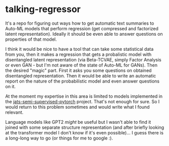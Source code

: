 # talking-regressor

It's a repo for figuring out ways how to get automatic text summaries to Auto-ML models that perform regression (get compressed and factorized latent representation). Ideally it should be even able to answer questions on properties of that model.

I think it would be nice to have a tool that can take some statistical data from you, then it makes a regression that gets a probalistic model with disentangled latent representation (via Beta-TCVAE, simply Factor Analysis or even GAN - but I'm not aware of the state of Auto-ML for GANs). Then the desired "magic" part. First it asks you some questions on obtained disentangled representation. Then it would be able to write an automatic report on the nature of the probabilistic model and even answer questions on it.

At the moment my expertise in this area is limited to models implemented in the [jats-semi-supervised-pytorch](https://github.com/kiwi0fruit/jats-semi-supervised-pytorch) project. That's not enough for sure. So I would return to this problem sometimes and would write what I found relevant.

Language models like GPT2 *might* be useful but I wasn't able to find it joined with some separate structure representation (and after briefly looking at the transformer model I don't know if it's even possible)... I guess there is a long-long way to go (or things for me to google :).
